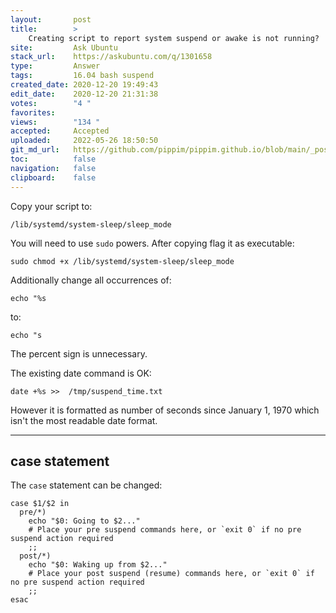 ```yaml
---
layout:       post
title:        >
    Creating script to report system suspend or awake is not running?
site:         Ask Ubuntu
stack_url:    https://askubuntu.com/q/1301658
type:         Answer
tags:         16.04 bash suspend
created_date: 2020-12-20 19:49:43
edit_date:    2020-12-20 21:31:38
votes:        "4 "
favorites:    
views:        "134 "
accepted:     Accepted
uploaded:     2022-05-26 18:50:50
git_md_url:   https://github.com/pippim/pippim.github.io/blob/main/_posts/2020/2020-12-20-Creating-script-to-report-system-suspend-or-awake-is-not-running_.md
toc:          false
navigation:   false
clipboard:    false
---
```


Copy your script to:

``` 
/lib/systemd/system-sleep/sleep_mode
```

You will need to use `sudo` powers. After copying flag it as executable:

``` 
sudo chmod +x /lib/systemd/system-sleep/sleep_mode
```

Additionally change all occurrences of:

``` 
echo "%s
```

to:

``` 
echo "s
```

The percent sign is unnecessary.

The existing date command is OK:

``` 
date +%s >>  /tmp/suspend_time.txt
```

However it is formatted as number of seconds since January 1, 1970 which isn't the most readable date format.


----------

## case statement

The `case` statement can be changed:

``` 
case $1/$2 in
  pre/*)
    echo "$0: Going to $2..."
    # Place your pre suspend commands here, or `exit 0` if no pre suspend action required
    ;;
  post/*)
    echo "$0: Waking up from $2..."
    # Place your post suspend (resume) commands here, or `exit 0` if no pre suspend action required
    ;;
esac
```

